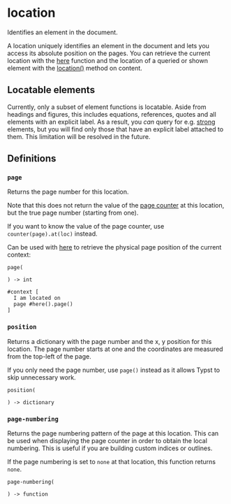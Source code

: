 # location

Identifies an element in the document.

A location uniquely identifies an element in the document and lets you access its absolute position on the pages. You can retrieve the current location with the [here](/docs/reference/introspection/here/) function and the location of a queried or shown element with the [location()](/docs/reference/foundations/content/#definitions-location) method on content.

## Locatable elements

Currently, only a subset of element functions is locatable. Aside from headings and figures, this includes equations, references, quotes and all elements with an explicit label. As a result, you *can* query for e.g. [strong](/docs/reference/model/strong/) elements, but you will find only those that have an explicit label attached to them. This limitation will be resolved in the future.

## Definitions

### `page`

Returns the page number for this location.

Note that this does not return the value of the [page counter](/docs/reference/introspection/counter/) at this location, but the true page number (starting from one).

If you want to know the value of the page counter, use `counter(page).at(loc)` instead.

Can be used with [here](/docs/reference/introspection/here/) to retrieve the physical page position of the current context:

```
page(
  
) -> int
```

```typst
#context [
  I am located on
  page #here().page()
]
```

### `position`

Returns a dictionary with the page number and the x, y position for this location. The page number starts at one and the coordinates are measured from the top-left of the page.

If you only need the page number, use `page()` instead as it allows Typst to skip unnecessary work.

```
position(
  
) -> dictionary
```

### `page-numbering`

Returns the page numbering pattern of the page at this location. This can be used when displaying the page counter in order to obtain the local numbering. This is useful if you are building custom indices or outlines.

If the page numbering is set to `none` at that location, this function returns `none`.

```
page-numbering(
  
) -> function
```
